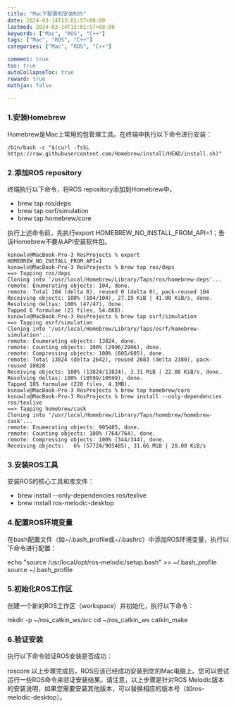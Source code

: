 ```yaml
---
title: "Mac下配置和安装ROS"
date: 2024-03-14T13:01:57+08:00
lastmod: 2024-03-14T13:01:57+08:00
keywords: ["Mac", "ROS", "C++"]
tags: ["Mac", "ROS", "C++"]
categories: ["Mac", "ROS", "C++"]

comment: true
toc: true
autoCollapseToc: true
reward: true
mathjax: false

---
```


<!--more-->

### 1.安装Homebrew
Homebrew是Mac上常用的包管理工具。在终端中执行以下命令进行安装：

    /bin/bash -c "$(curl -fsSL https://raw.githubusercontent.com/Homebrew/install/HEAD/install.sh)"

### 2.添加ROS repository

终端执行以下命令，将ROS repository添加到Homebrew中。

* brew tap ros/deps
* brew tap osrf/simulation
* brew tap homebrew/core

执行上述命令前，先执行export HOMEBREW_NO_INSTALL_FROM_API=1；告诉Homebrew不要从API安装软件包。

```shell
ksnowlv@MacBook-Pro-3 RosProjects % export HOMEBREW_NO_INSTALL_FROM_API=1
ksnowlv@MacBook-Pro-3 RosProjects % brew tap ros/deps                    
==> Tapping ros/deps
Cloning into '/usr/local/Homebrew/Library/Taps/ros/homebrew-deps'...
remote: Enumerating objects: 104, done.
remote: Total 104 (delta 0), reused 0 (delta 0), pack-reused 104
Receiving objects: 100% (104/104), 27.19 KiB | 41.00 KiB/s, done.
Resolving deltas: 100% (47/47), done.
Tapped 6 formulae (21 files, 54.6KB).
ksnowlv@MacBook-Pro-3 RosProjects % brew tap osrf/simulation
==> Tapping osrf/simulation
Cloning into '/usr/local/Homebrew/Library/Taps/osrf/homebrew-simulation'...
remote: Enumerating objects: 13824, done.
remote: Counting objects: 100% (2996/2996), done.
remote: Compressing objects: 100% (605/605), done.
remote: Total 13824 (delta 2642), reused 2683 (delta 2380), pack-reused 10828
Receiving objects: 100% (13824/13824), 3.31 MiB | 22.00 KiB/s, done.
Resolving deltas: 100% (10599/10599), done.
Tapped 105 formulae (220 files, 4.1MB).
ksnowlv@MacBook-Pro-3 RosProjects % brew tap homebrew/core
ksnowlv@MacBook-Pro-3 RosProjects % brew install --only-dependencies ros/texlive
==> Tapping homebrew/cask
Cloning into '/usr/local/Homebrew/Library/Taps/homebrew/homebrew-cask'...
remote: Enumerating objects: 905485, done.
remote: Counting objects: 100% (764/764), done.
remote: Compressing objects: 100% (344/344), done.
Receiving objects:   6% (57724/905485), 31.66 MiB | 28.00 KiB/s 

```

### 3.安装ROS工具

安装ROS的核心工具和库文件：

* brew install --only-dependencies ros/texlive
* brew install ros-melodic-desktop

### 4.配置ROS环境变量
在bash配置文件（如~/.bash_profile或~/.bashrc）中添加ROS环境变量，执行以下命令进行配置：

echo "source /usr/local/opt/ros-melodic/setup.bash" >> ~/.bash_profile
source ~/.bash_profile

### 5.初始化ROS工作区

创建一个新的ROS工作区（workspace）并初始化，执行以下命令：

mkdir -p ~/ros_catkin_ws/src
cd ~/ros_catkin_ws
catkin_make

### 6.验证安装

执行以下命令验证ROS安装是否成功：

roscore
以上步骤完成后，ROS应该已经成功安装到您的Mac电脑上。您可以尝试运行一些ROS命令来验证安装结果。请注意，以上步骤是针对ROS Melodic版本的安装说明，如果您需要安装其他版本，可以替换相应的版本号（如ros-melodic-desktop）。

